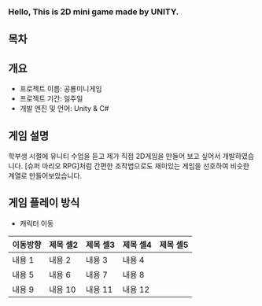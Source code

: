 ### Hello, This is 2D mini game made by UNITY.
## **목차**



## **개요**
- 프로젝트 이름: 공룡미니게임
- 프로젝트 기간: 일주일
- 개발 엔진 및 언어: Unity & C#

## **게임 설명**
학부생 시절에 유니티 수업을 듣고 제가 직접 2D게임을 만들어 보고 싶어서 개발하였습니다. 
[슈퍼 마리오 RPG]처럼 간편한 조작법으로도 재미있는 게임을 선호하여 비슷한 계열로 만들어보았습니다. 

## 게임 플레이 방식
- 캐릭터 이동
  
|이동방향|제목 셀2|제목 셀3|제목 셀4|제목 셀5|
|---|---|---|---|---|
|내용 1|내용 2|내용 3|내용 4|
|내용 5|내용 6|내용 7|내용 8|
|내용 9|내용 10|내용 11|내용 12|

##



